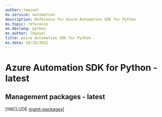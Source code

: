 ```yaml
---
author: lmazuel
ms.service: automation
description: Reference for Azure Automation SDK for Python
ms.topic: reference
ms.devlang: python
ms.author: lmazuel
title: Azure Automation SDK for Python
ms.data: 10/10/2022
---
```

# Azure Automation SDK for Python - latest

## Management packages - latest
[!INCLUDE [mgmt-packages](automation-mgmt-index.md)]